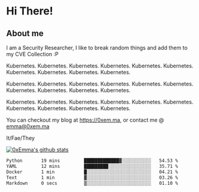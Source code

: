 # Hi There!

## About me
I am a Security Researcher, I like to break random things and add them to my CVE Collection :P 

Kubernetes. Kubernetes. Kubernetes. Kubernetes. Kubernetes. Kubernetes. Kubernetes. Kubernetes. Kubernetes. Kubernetes.

Kubernetes. Kubernetes. Kubernetes. Kubernetes. Kubernetes. Kubernetes. Kubernetes. Kubernetes. Kubernetes. Kubernetes.

Kubernetes. Kubernetes. Kubernetes. Kubernetes. Kubernetes. Kubernetes. Kubernetes. Kubernetes. Kubernetes. Kubernetes.

You can checkout my blog at https://0xem.ma, or contact me @ [emma@0xem.ma](mailto:emma@0xem.ma)

It/Fae/They

[![0xEmma's github stats](https://github-readme-stats.vercel.app/api?username=0xEmma&count_private=true&show_icons=true&theme=gruvbox)](https://github.com/0xEmma)
<!--START_SECTION:waka-->

```txt
Python       19 mins         █████████████▓░░░░░░░░░░░   54.53 %
YAML         12 mins         █████████░░░░░░░░░░░░░░░░   35.71 %
Docker       1 min           █░░░░░░░░░░░░░░░░░░░░░░░░   04.21 %
Text         1 min           ▓░░░░░░░░░░░░░░░░░░░░░░░░   03.26 %
Markdown     0 secs          ▒░░░░░░░░░░░░░░░░░░░░░░░░   01.10 %
```

<!--END_SECTION:waka-->

